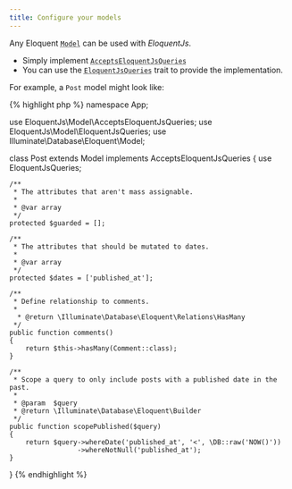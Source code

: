 ```yaml
---
title: Configure your models
---
```


Any Eloquent <code><abbr title="Illuminate\Database\Eloquent\Model">Model</abbr></code> can be used with *EloquentJs*.

* Simply implement <code><abbr title="EloquentJs\Model\EloquentJsQueries">AcceptsEloquentJsQueries</abbr></code>
[<i class="tiny external icon" title="View on GitHub"></i>](https://github.com/parsnick/eloquentjs/blob/master/src/Model/AcceptsEloquentJsQueries.php)
* You can use the <code><abbr title="EloquentJs\Model\EloquentJsQueries">EloquentJsQueries</abbr></code> trait to provide the implementation.

For example, a `Post` model might look like:

<div class="ui segment php sample">
  <div class="ui right corner label"></div>
  {% highlight php %}
<?php

namespace App;

use EloquentJs\Model\AcceptsEloquentJsQueries;
use EloquentJs\Model\EloquentJsQueries;
use Illuminate\Database\Eloquent\Model;

class Post extends Model implements AcceptsEloquentJsQueries
{
    use EloquentJsQueries;

    /**
     * The attributes that aren't mass assignable.
     *
     * @var array
     */
    protected $guarded = [];

    /**
     * The attributes that should be mutated to dates.
     *
     * @var array
     */
    protected $dates = ['published_at'];

    /**
     * Define relationship to comments.
     *
      * @return \Illuminate\Database\Eloquent\Relations\HasMany
     */
    public function comments()
    {
        return $this->hasMany(Comment::class);
    }

    /**
     * Scope a query to only include posts with a published date in the past.
     *
     * @param  $query
     * @return \Illuminate\Database\Eloquent\Builder
     */
    public function scopePublished($query)
    {
        return $query->whereDate('published_at', '<', \DB::raw('NOW()'))
                     ->whereNotNull('published_at');
    }
}
  {% endhighlight %}
</div>

